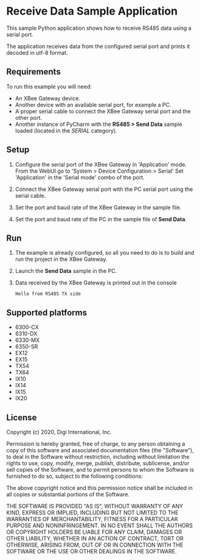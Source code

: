 Receive Data Sample Application
===============================

This sample Python application shows how to receive RS485 data using a serial
port.

The application receives data from the configured serial port and prints it
decoded in utf-8 format.

Requirements
------------
To run this example you will need:

* An XBee Gateway device.
* Another device with an available serial port, for example a PC.
* A proper serial cable to connect the XBee Gateway serial port and the
  other port.
* Another instance of PyCharm with the **RS485 > Send Data** sample
  loaded (located in the *SERIAL* category).

Setup
-----
1. Configure the serial port of the XBee Gateway in 'Application' mode.
   From the WebUI go to 'System > Device Configuration > Serial'
   Set 'Application' in the 'Serial mode' combo of the port.

2. Connect the XBee Gateway serial port with the PC serial port using the
   serial cable.

3. Set the port and baud rate of the XBee Gateway in the sample file.

4. Set the port and baud rate of the PC in the sample file of **Send Data**.

Run
---
1. The example is already configured, so all you need to do is to build and run
   the project in the XBee Gateway.

2. Launch the **Send Data** sample in the PC.

3. Data received by the XBee Gateway is printed out in the console

       Hello from RS485 TX side

Supported platforms
-------------------
* 6300-CX
* 6310-DX
* 6330-MX
* 6350-SR
* EX12
* EX15
* TX54
* TX64
* IX10
* IX14
* IX15
* IX20

License
-------
Copyright (c) 2020, Digi International, Inc.

Permission is hereby granted, free of charge, to any person obtaining a copy
of this software and associated documentation files (the "Software"), to deal
in the Software without restriction, including without limitation the rights
to use, copy, modify, merge, publish, distribute, sublicense, and/or sell
copies of the Software, and to permit persons to whom the Software is
furnished to do so, subject to the following conditions:

The above copyright notice and this permission notice shall be included in all
copies or substantial portions of the Software.

THE SOFTWARE IS PROVIDED "AS IS", WITHOUT WARRANTY OF ANY KIND, EXPRESS OR
IMPLIED, INCLUDING BUT NOT LIMITED TO THE WARRANTIES OF MERCHANTABILITY,
FITNESS FOR A PARTICULAR PURPOSE AND NONINFRINGEMENT. IN NO EVENT SHALL THE
AUTHORS OR COPYRIGHT HOLDERS BE LIABLE FOR ANY CLAIM, DAMAGES OR OTHER
LIABILITY, WHETHER IN AN ACTION OF CONTRACT, TORT OR OTHERWISE, ARISING FROM,
OUT OF OR IN CONNECTION WITH THE SOFTWARE OR THE USE OR OTHER DEALINGS IN THE
SOFTWARE.
